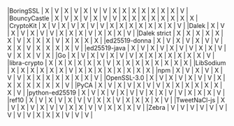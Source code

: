 |BoringSSL      | X | V | X | V | X | V | V | X | X | X | X | X | X | X | V |
|BouncyCastle   | X | V | X | V | X | V | V | X | X | X | X | X | X | X | X |
|CryptoKit      | X | V | X | V | X | V | V | X | X | X | X | X | X | X | V |
|Dalek          | X | V | X | V | X | V | V | X | X | X | V | X | X | X | V |
|Dalek strict   | X | X | X | X | X | X | V | X | X | X | V | X | X | X | X |
|ed25519-donna  | X | V | X | V | X | V | V | X | X | V | X | X | X | X | V |
|ed25519-java   | X | V | X | V | X | V | V | X | X | V | V | X | X | V | X |
|Go             | X | V | X | V | X | V | V | X | X | X | X | X | X | X | V |
|libra-crypto   | X | X | X | X | X | X | V | X | X | X | X | X | X | X | X |
|LibSodium      | X | X | X | X | X | X | V | X | X | X | X | X | X | X | X |
|npm            | X | V | X | V | X | V | V | X | X | X | X | X | X | X | V |
|OpenSSL-3.0    | X | V | X | V | X | V | V | X | X | X | X | X | X | X | V |
|PyCA           | X | V | X | V | X | V | V | X | X | X | X | X | X | X | V |
|python-ed25519 | X | V | X | V | X | V | V | X | X | V | V | X | X | X | V |
|ref10          | X | V | X | V | X | V | V | X | X | V | X | X | X | X | V |
|TweetNaCl-js   | X | V | X | V | X | V | V | X | X | V | V | X | X | X | V |
|Zebra          | V | V | V | V | V | V | V | V | V | X | X | X | V | V | V |

